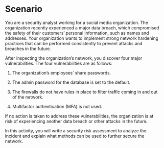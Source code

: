 # Scenario

You are a security analyst working for a social media organization. 
The organization recently experienced a major data breach, which compromised the safety of their customers’ personal information, such as names and addresses. 
Your organization wants to implement strong network hardening practices that can be performed consistently to prevent attacks and breaches in the future. 

After inspecting the organization’s network, you discover four major vulnerabilities. The four vulnerabilities are as follows:

1. The organization’s employees' share passwords.

2. The admin password for the database is set to the default.

3. The firewalls do not have rules in place to filter traffic coming in and out of the network.

4. Multifactor authentication (MFA) is not used. 

If no action is taken to address these vulnerabilities, the organization is at risk of experiencing another data breach or other attacks in the future. 

In this activity, you will write a security risk assessment to analyze the incident and explain what methods can be used to further secure the network.
